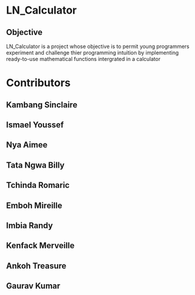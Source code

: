# LN_Calculator
## Objective
LN_Calculator is a project whose objective is to permit young programmers experiment and challenge thier programming intuition by implementing ready-to-use mathematical functions intergrated in a calculator

# Contributors
## Kambang Sinclaire 
## Ismael Youssef
## Nya Aimee
## Tata Ngwa Billy
## Tchinda Romaric
## Emboh Mireille
## Imbia Randy
## Kenfack Merveille
## Ankoh Treasure
## Gaurav Kumar
